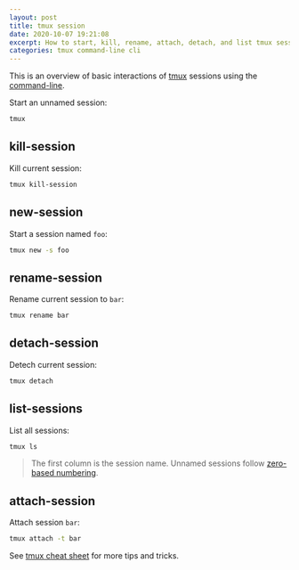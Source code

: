 ```yaml
---
layout: post
title: tmux session
date: 2020-10-07 19:21:08
excerpt: How to start, kill, rename, attach, detach, and list tmux sessions using the command-line.
categories: tmux command-line cli
---
```


This is an overview of basic interactions of [tmux](https://github.com/tmux/tmux/wiki) sessions using the [command-line](https://wikipedia.org/wiki/Command-line_interface).

Start an unnamed session:

```sh
tmux
```

## kill-session

Kill current session:

```sh
tmux kill-session
```

## new-session

Start a session named `foo`:

```sh
tmux new -s foo
```

## rename-session

Rename current session to `bar`:

```sh
tmux rename bar
```

## detach-session

Detech current session:

```sh
tmux detach
```

## list-sessions

List all sessions:

```sh
tmux ls
```

> The first column is the session name. Unnamed sessions follow [zero-based numbering](https://wikipedia.org/wiki/Zero-based_numbering).

## attach-session

Attach session `bar`:

```sh
tmux attach -t bar
```

See [tmux cheat sheet](https://tmuxcheatsheet.com/) for more tips and tricks.
